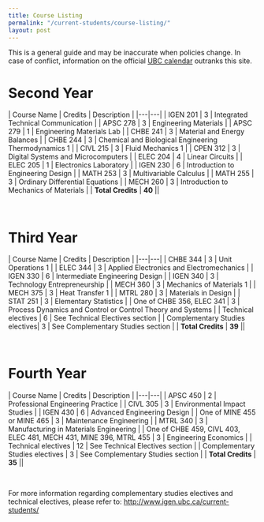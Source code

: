 ```yaml
---
title: Course Listing
permalink: "/current-students/course-listing/"
layout: post
---
```


This is a general guide and may be inaccurate when policies change. In case of conflict, information on the official [UBC calendar](http://www.calendar.ubc.ca/vancouver/courses.cfm) outranks this site.

# Second Year

| Course Name | Credits | Description |
|---|---|
| IGEN 201 | 3 | Integrated Technical Communication |
| APSC 278 | 3 | Engineering Materials |
| APSC 279 | 1 | Engineering Materials Lab |
| CHBE 241 | 3 | Material and Energy Balances |
| CHBE 244 | 3 | Chemical and Biological Engineering Thermodynamics 1 |
| CIVL 215 | 3 | Fluid Mechanics 1 |
| CPEN 312 | 3 | Digital Systems and Microcomputers |
| ELEC 204 | 4 | Linear Circuits |
| ELEC 205 | 1 | Electronics Laboratory |
| IGEN 230 | 6 | Introduction to Engineering Design |
| MATH 253 | 3 | Multivariable Calculus |
| MATH 255 | 3 | Ordinary Differential Equations |
| MECH 260 | 3 | Introduction to Mechanics of Materials |
| **Total Credits** | **40** ||

<br />

# Third Year

| Course Name | Credits | Description |
|---|---|
| CHBE 344 | 3 | Unit Operations 1 |
| ELEC 344 | 3 | Applied Electronics and Electromechanics |
| IGEN 330 | 6 | Intermediate Engineering Design |
| IGEN 340 | 3 | Technology Entrepreneurship |
| MECH 360 | 3 | Mechanics of Materials 1 |
| MECH 375 | 3 | Heat Transfer 1 |
| MTRL 280 | 3 | Materials in Design |
| STAT 251 | 3 | Elementary Statistics |
| One of CHBE 356, ELEC 341 | 3 | Process Dynamics and Control or Control Theory and Systems |
| Technical electives | 6 | See Technical Electives section |
| Complementary Studies electives| 3 | See Complementary Studies section |
| **Total Credits** | **39** ||


<br />

# Fourth Year

| Course Name | Credits | Description |
|---|---|
| APSC 450 | 2 | Professional Engineering Practice |
| CIVL 305 | 3 | Environmental Impact Studies |
| IGEN 430 | 6 | Advanced Engineering Design |
| One of MINE 455 or MINE 465 | 3 | Maintenance Engineering |
| MTRL 340 | 3 | Manufacturing in Materials Engineering |
| One of CHBE 459, CIVL 403, ELEC 481, MECH 431, MINE 396, MTRL 455 | 3 | Engineering Economics |
| Technical electives | 12 | See Technical Electives section |
| Complementary Studies electives | 3 | See Complementary Studies section |
| **Total Credits** | **35** ||

<br />

For more information regarding complementary studies electives and technical electives, please refer to: http://www.igen.ubc.ca/current-students/
